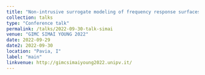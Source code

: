 ```yaml
---
title: "Non-intrusive surrogate modeling of frequency response surfaces via locally adaptive sparse grids"
collection: talks
type: "Conference talk"
permalink: /talks/2022-09-30-talk-simai
venue: "GIMC SIMAI YOUNG 2022"
date: 2022-09-29
date2: 2022-09-30
location: "Pavia, I"
label: "main"
linkvenue: http://gimcsimaiyoung2022.unipv.it/
---
```

